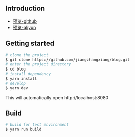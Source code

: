 
## Introduction

* [预览-github](https://jiangzhangxiang.github.io/blog/)
* [预览-aliyun](http://121.43.63.77:9088/)
## Getting started

```bash
# clone the project
$ git clone https://github.com/jiangzhangxiang/blog.git
# enter the project directory
$ cd blog
# install dependency
$ yarn install
# develop
$ yarn dev
```

This will automatically open http://localhost:8080

## Build

```bash
# build for test environment
$ yarn run build
```
